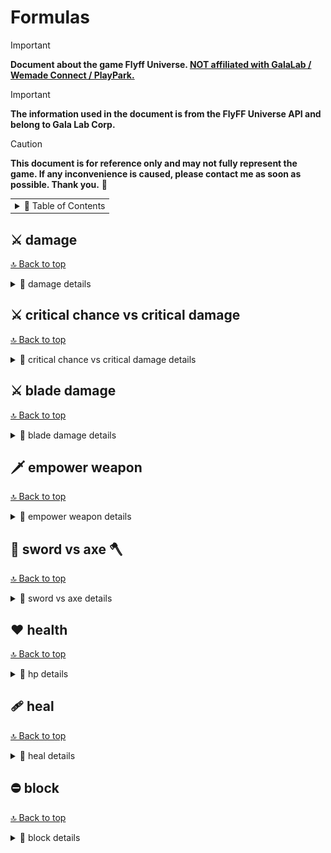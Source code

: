 # Formulas

> [!IMPORTANT]
> **Document about the game Flyff Universe. <ins>NOT affiliated with GalaLab / Wemade Connect / PlayPark.</ins>**

> [!IMPORTANT]
> **The information used in the document is from the FlyFF Universe API and belong to Gala Lab Corp.**

> [!CAUTION]
> **This document is for reference only and may not fully represent the game. If any inconvenience is caused, please contact me as soon as possible. Thank you.** 🙏

<!-- Copyright 2024 © Gala Lab Corp. All Rights Reserved. -->

<table><tr><td><details><summary>📁 Table of Contents</summary>

- [Formulas](#formulas)
  - [⚔️ damage](#️-damage)
    - [dps](#dps)
    - [auto attack](#auto-attack)
    - [melee skill](#melee-skill)
    - [magic skill](#magic-skill)
  - [⚔️ critical chance vs critical damage](#️-critical-chance-vs-critical-damage)
  - [⚔️ blade damage](#️-blade-damage)
  - [🗡️ empower weapon](#️-empower-weapon)
  - [🔪 sword vs axe 🪓](#-sword-vs-axe-)
  - [❤️ health](#️-health)
    - [max hp](#max-hp)
  - [🩹 heal](#-heal)
  - [⛔ block](#-block)
    - [calculate](#calculate)
      - [Monster VS Player , Player VS Player](#monster-vs-player--player-vs-player)
      - [Player VS Monster](#player-vs-monster)
    - [block cap](#block-cap)

</details></td></tr></table>

## ⚔️ damage

[🔝 Back to top](#formulas)

<details>
  <summary>📁 damage details</summary>

### dps

```
DamagePerSecond = computeDamage * hitsPerSecond
```

* hitsPerSecond
   ```js
   hitsPerSecond = classHitsPerSecond * attackSpeed * HitRate
   ```

* HitRate

   <details><summary>details</summary>

   * hit rate in character window : It generally displays the incorrect value, with the value increasing by `1` for every `4` DEX, which isn't how DEX affects `hit rate` in reality. Additionally, it caps at `100`, whereas the actual limit should be `96`.

   ```js
   // MoverAttack.cpp
   // BOOL CMover::GetAttackResult( CMover* pDefender, DWORD dwOption )

   // ------------------------------------------------------------------------------------
   // Attacker is Player, Defender is NPC
   factor = 1.6 * 1.5 * ((AttackerLevel * 1.2) / (AttackerLevel + DefenderLevel))
   // ------------------------------------------------------------------------------------

   // ------------------------------------------------------------------------------------
   // Attacker is NPC, Defender is Player
   factor = 1.5 * 2.0 * ((AttackerLevel * 0.5) / (AttackerLevel + DefenderLevel * 0.3))
   // -----------------------------------------------------------------------------------
   ```
   ```js
   // ------------------------------------------------------------------------------------
   // If not AUTO_ATTACK, this is always 100.
   // ------------------------------------------------------------------------------------
   hitProb = (AttackerDex / (AttackerDex + DefenderParry)) * factor
   HitRate = Math.min(Math.max(hitRate + ExtraHitRate, 0.2), 0.96)
   // Limited to 0.2 ~ 0.96
   // ------------------------------------------------------------------------------------
   ```

   * DefenderParry : From Defender's unscaled `parry` `DST_PARRY`.

      * parry in character window : Displayed as a percentage, but the unit is incorrect (the number is correct).

   * ExtraHitRate : From Attacker's Gear, Buff scales `hitrate` `DST_ADJ_HITRATE`.

   * Player VS Monster
      ```js
      // simplify formula
      // Attacker is Player, Defender is NPC
      nHitRate = (2.88 * AttackerDex * AttackerLevel) / ((AttackerDex + DefenderParry) * (AttackerLevel + DefenderLevel))
      HitRate = Math.min(Math.max(nHitRate + ExtraHitRate, 0.2), 0.96)
      // Limited to 0.2 ~ 0.96

      // ------------------------------------------------------------------------------------
      // example (Lv160 Blade's dex 60 vs Beast King Khan https://api.flyff.com/monster/16244) :
      // nHitRate = (2.88 * 60 * 160) / ((60 + 178) * (160 + 150)) = 0.374
      // Equipment Set +10 Hit Rate +45%, Accuracy +30%
      // HitRate = Math.min(Math.max((0.374 + 0.45 + 0.3), 0.2), 0.96) = 0.96 = 96%
      // ------------------------------------------------------------------------------------
      ```
      ```js
      function getHitRate(
        attackerLevel,
        attackerDex,
        defenderLevel,
        defenderParry,
        extraHitRate = 0
      ) {
        nHitRate =
          (2.88 * attackerDex * attackerLevel) /
          ((attackerDex + defenderParry) * (attackerLevel + defenderLevel))
        return Math.min(Math.max(nHitRate + extraHitRate, 0.2), 0.96)
      }
      ```

   * Monster VS Player
      ```js
      // simplify formula
      // Attacker is NPC, Defender is Player
      nHitRate = (1.5 * AttackerDex * AttackerLevel) / ((AttackerDex + DefenderParry) * (AttackerLevel + DefenderLevel * 0.3))
      HitRate = Math.min(Math.max(nHitRate + ExtraHitRate, 0.2), 0.96)
      // Limited to 0.2 ~ 0.96
      ```

      * Player Parry

         * ExtraParry : From Player's Gear, Buff unscaled `parry` `DST_PARRY`.

         * parry% : From Player's Gear, Buff scaled `parry` `DST_PARRY`.

         ```js
         Parry = (PlayerDex * 0.5) + ExtraParry) * (1 + parry%)
         ```

   </details>

### auto attack

<table><tr><td><details><summary>details</summary>

* ATK_TYPE : `ATK_GENERIC`

* computeAttack
   ```js
   // AttackArbiter.cpp
   // int CAttackArbiter::CalcATK( ATTACK_INFO* pInfo )
   computeAttack = (HitPower * AttackMultiplier) + FlatAttack
                 = (HitMinMax * DamagePropertyFactor * ChargeMultiplier * (1 + attack% + achievementBonus%) * (1 + PvEPvP%) * (1 + Upcut%)) + FlatAttack
   ```

   * Attack in character window

      * WeaponPlusDamage : From Attacker’s Weapon unscaled Additional Attack. (Not sure if it's still in use.)

      ```js
      // WndField.cpp
      // void CWndCharInfo::RenderATK( C2DRender* p2DRender, int x, int y )
      Attack = ((HitMin + HitMax) / 2) * (1 + attack%) * (1 + Upcut%) + FlatAttack + WeaponPlusDamage

      // ------------------------------------------------------------------------------------
      // example :
      // Math.Floor((7898 + 7904) / 2) * 1.73 * 1.2 + 0 + 0 = 16402
      // ------------------------------------------------------------------------------------
      ```

   * HitPower
      ```js
      // MoverAttack.cpp
      // int CMover::GetHitPower( ATTACK_INFO* pInfo  )
      HitPower = Math.floor(HitMinMax * DamagePropertyFactor * ChargeMultiplier)
      // HitPower = xRandom( nMin, nMax ) * DamagePropertyFactor * ChargeMultiplier
      ```
      ```js
      // ------------------------------------------------------------------------------------
      // Average Dps
      HitPower = Math.floor(Math.floor((HitMin + HitMax) / 2) * DamagePropertyFactor)
      // ------------------------------------------------------------------------------------
      ```

   * HitMinMax

      <details><summary>details</summary>

      ```js
      // MoverAttack.cpp
      // void CMover::GetHitMinMax( int* pnMin, int* pnMax, ATTACK_INFO *pInfo )
      HitMinMax = Math.Floor(((WeaponBaseAttackMinMax * 2) + WeaponAttack + AttackerPlusDamage) * WeaponMultiplier) + WeaponUpgradeLevelAdditionalAttack
      // ------------------------------------------------------------------------------------
      // WeaponBaseAttackMinMax = minAttack DST_ABILITY_MIN, maxAttack DST_ABILITY_MAX
      // ------------------------------------------------------------------------------------

      // ------------------------------------------------------------------------------------
      // example (Blade use Lusaka's Crystal Axe U+5, Demol Earring U+5 * 2, Spirit Fortune) :
      // Math.Floor(((544 ~ 546 * 2) + 3123 + (540 * 2) + 350) * 1.39) + 58 = 7898 ~ 7904
      // ------------------------------------------------------------------------------------
      ```

      * WeaponAttack

         * AttackerStats : DEX for bow, INT for Wand, STR for Other Weapon.

         ```js
         // MoverAttack.cpp
         // int CMover::GetWeaponATK( DWORD dwWeaponType )
         WeaponAttack = Math.floor(statAttack + levelAttack + plusWeaponAttack + addValue)
         ```
         ```js
         // ------------------------------------------------------------------------------------
         statAttack = (AttackerStats - WeaponTypeStatModifer) * ClassWeaponTypeAutoAttackFactors
         // ------------------------------------------------------------------------------------
         // ClassWeaponTypeAutoAttackFactors = autoAttackFactors = GetJobPropFactor( JOB_PROP_TYPE )
         // ------------------------------------------------------------------------------------
         // WeaponTypeStatModifer:
         // sword WT_MELEE_SWD 12
         // axe WT_MELEE_AXE 12
         // staff WT_MELEE_STAFF 10
         // stick WT_MELEE_STICK 10
         // knuckle WT_MELEE_KNUCKLE 10
         // wand WT_MAGIC_WAND 10
         // yoyo WT_MELEE_YOYO 12
         // bow WT_RANGE_BOW 14
         // ------------------------------------------------------------------------------------
         // example (Blade's str 500 and use Axe) :
         // (500 - 12) * 5.7 = 2781.6
         // example (Blade's str 500 and use Sword) :
         // (500 - 12) * 4.7 = 2293.6
         // ------------------------------------------------------------------------------------

         // ------------------------------------------------------------------------------------
         levelAttack = AttackerLevel * WeaponTypeLevelFactor
         // ------------------------------------------------------------------------------------
         // WeaponTypeLevelFactor :
         // sword WT_MELEE_SWD 1.1
         // axe WT_MELEE_AXE 1.2
         // staff WT_MELEE_STAFF 1.1
         // stick WT_MELEE_STICK 1.3
         // knuckle WT_MELEE_KNUCKLE 1.2
         // wand WT_MAGIC_WAND 1.2
         // yoyo WT_MELEE_YOYO 1.1
         // bow WT_RANGE_BOW 0.91
         // ------------------------------------------------------------------------------------
         // example (lv160 Blade use Axe) :
         // 160 * 1.2 = 192
         // ------------------------------------------------------------------------------------

         // ------------------------------------------------------------------------------------
         // int CMover::GetPlusWeaponATK( DWORD dwWeaponType )
         // ------------------------------------------------------------------------------------
         plusWeaponAttack : From Attacker’s Gear, Buff Weapon Type unscaled Additional Attack. (Weapon Mastery Buff)
         // ------------------------------------------------------------------------------------
         // swordattack DST_SWD_DMG
         // axeattack DST_AXE_DMG
         // staffattack, stickattck
         // knuckleattack DST_KNUCKLE_DMG
         // wandattack, yoyoattack DST_YOY_DMG
         // bowattack DST_BOW_DMG
         // ------------------------------------------------------------------------------------
         // master skill :
         // DST_KNUCKLEMASTER_DMG
         // DST_YOYOMASTER_DMG
         // DST_BOWMASTER_DMG
         // DST_TWOHANDMASTER_DMG
         // ------------------------------------------------------------------------------------
         // example (Blade's Skill Axe) :
         // Smite Axe MAX axeattack + 50 and Axe Mastery MAX axeattack + 100, total = 150
         // ------------------------------------------------------------------------------------

         // ------------------------------------------------------------------------------------
         // Only for bow
         addValue = AttackerStr  * 0.14
         // ------------------------------------------------------------------------------------
         // example (Ranger's str 68 and use Bow) :
         // 68 * 0.14 = 9.52
         // ------------------------------------------------------------------------------------

         // ------------------------------------------------------------------------------------
         // example total = Math.Floor(2781.6 + 192 + 150) = 3123
         // ------------------------------------------------------------------------------------
         ```

      * AttackerPlusDamage : From Attacker's Gear, Buff unscaled `damage` `DST_CHR_DMG`.

         * Example : *Demol Earring* `damage`, *Spirit Fortune* `damage` etc.

      * WeaponMultiplier : Weapon Attack Upgrade Level Bonus.
         ```js
         // WeaponUpgradeLevel = 1, 2, 3, 4, 5, 6, 7, 8, 9, 10, U1, U2, U3, U4, U5
         WeaponAttackUpgradeLevelBonus% = 2%, 4%, 6%, 8%, 10%, 13%, 16%, 19%, 21%, 24%,27%, 30%, 33%, 36%, 39%
         WeaponMultiplier = (1 + WeaponAttackUpgradeLevelBonus%)
         ```

      * WeaponUpgradeLevelAdditionalAttack : Weapon Attack Upgrade Level Additional Attack.
         ```js
         WeaponUpgradeLevelAdditionalAttack = WeaponUpgradeLevel^1.5
                                            = Math.floor(Math.pow(WeaponUpgradeLevel, 1.5))
         ```

      </details>

   * DamagePropertyFactor : `1.0`(attacker is none or same element), `1.0 ~ 1.0895`(attacker element vs none or others), `1.0 ~ 1.2139`(strong), `0.9554 ~ 1.0895`(weak).

      * Element Type : Includes the weapon's inherent element.

      * Element Level : Sum of unscaled `elementattack` `DST_CHR_WEAEATKCHANGE` from Attacker's Gear, Buff.

      * ElementAttackStone%： Only boost attack when using auto attack against monsters that have a weakness to that element. If the monsters aren't weak to that element, the stones won't increase attack.

      ```js
      // MoverAttack.cpp
      // void CMover::GetDamagePropertyFactor( CMover* pDefender, int* pnATKFactor, int* pnDEFFactor, int nParts )
      // Player VS Monster
      DamagePropertyFactor = ElementAttackFactor + ElementAttackStone%
      ```
      ```js
      // Monster VS Player, Player VS Player
      DamagePropertyFactor = 2% * (DefenderElementLevel - AttackerElementLevel)
      ```

      <details><summary>details</summary>

      | Attack Element Level (Any Element Type vs None) | DamagePropertyFactor |
      |:-----------------------------------------------:|:--------------------:|
      | 0                                               | 1                    |
      | 1                                               | 1.02                 |
      | 2                                               | 1.0221               |
      | 3                                               | 1.0256               |
      | 4                                               | 1.0305               |
      | 5                                               | 1.0368000000000002   |
      | 6                                               | 1.0446               |
      | 7                                               | 1.0537               |
      | 8                                               | 1.0642               |
      | 9                                               | 1.0761               |
      | 10                                              | 1.0895000000000001   |
      | ...                                             | 1.0895000000000001   |

      | Attack Element Level (Same or Others) | DamagePropertyFactor |
      |:---------------------------:|:--------------------:|
      | 0                           | 1                    |
      | 1                           | 1                    |
      | 2                           | 1.02                 |
      | 3                           | 1.0221               |
      | 4                           | 1.0256               |
      | 5                           | 1.0305               |
      | 6                           | 1.0368000000000002   |
      | 7                           | 1.0446               |
      | 8                           | 1.0537               |
      | 9                           | 1.0642               |
      | 10                          | 1.0761               |
      | 11                          | 1.0895000000000001   |
      | ...                         | 1.0895000000000001   |

      | Attack Element Level (Strong) | DamagePropertyFactor |
      |:-----------------------------:|:--------------------:|
      | 0                             | 1                    |
      | 1                             | 1.07                 |
      | 2                             | 1.0743               |
      | 3                             | 1.0816               |
      | 4                             | 1.0917000000000001   |
      | 5                             | 1.1048               |
      | 6                             | 1.1209               |
      | 7                             | 1.13969999999999     |
      | 8                             | 1.1615               |
      | 9                             | 1.1862000000000001   |
      | 10                            | 1.2139               |
      | ...                           | 1.2139               |

      | Attack Element Level (Weak) | DamagePropertyFactor |
      |:---------------------------:|:--------------------:|
      | 0                           | 0.9554               |
      | 1                           | 0.9632               |
      | 2                           | 0.9695               |
      | 3                           | 0.9743999999999999   |
      | 4                           | 0.9779000000000001   |
      | 5                           | 0.98                 |
      | 6                           | 1                    |
      | 7                           | 1.02                 |
      | 8                           | 1.0221               |
      | 9                           | 1.0256               |
      | 10                          | 1.0305               |
      | 11                          | 1.0368000000000002   |
      | 12                          | 1.0446               |
      | 13                          | 1.0537               |
      | 14                          | 1.0642               |
      | 15                          | 1.0761               |
      | 16                          | 1.0895000000000001   |
      | ...                         | 1.0895000000000001   |

      </details>

   * ChargeMultiplier : Ranger Attack boost based on charge level.

   * AttackMultiplier
      ```js
      // MoverAttack.cpp
      // float CMover::GetATKMultiplier( CMover* pDefender, DWORD dwAtkFlags )
      // ------------------------------------------------------------------------------------
      // AttackMultiplier = (1 + DST_ATKPOWER_RATE%) * ( 1 + DST_PVP_DMG%DST_MONSTER_DMG%) * (1 + SM_ATTACK_UP1% || SM_ATTACK_UP%)
      AttackMultiplier = (1 + attack% + achievementBonus%) * (1 + PvEPvP%) * (1 + Upcut%)
      ```

   * FlatAttack : From Attacker's Gear, Buff unscaled `attack` `DST_ATKPOWER`.

      * Example : *Balloons* `attack`, *Power Scroll* `attack` etc.

* computeDamage

   * **The term `critical` here refers to a factor derived from a series of calculations. For detailed calculations, please refer to the section below.**

   ```js
   // AttackArbiter.cpp
   // int CAttackArbiter::CalcDamage( ATTACK_INFO* pInfo )
   computeDamage = applyDefense(computeAttack)
                 = applyGenericDefense(computeAttack) * ElementResistFactor * Link/Global * DamageMultiplier * afterDamageFactor
                 = (damageAfterCritical * blockFactor + WeaponPlusDamage) * ElementResistFactor * Link/Global * DamageMultiplier * afterDamageFactor
                 = (applyAttackDefense(computeAttack, defense) * critical * blockFactor + WeaponPlusDamage) * ElementResistFactor * Link/Global * DamageMultiplier * afterDamageFactor
   ```

   * applyGenericDefense
      ```js
      applyGenericDefense = damageAfterCritical * blockFactor + WeaponPlusDamage
      ```

   *  blockFactor : `0.2` (block PvE), `1.0` (block failure), `0.3`(block PvP)

      > source:[v1.2.0 Reborn is coming on March 13!](https://universe.flyff.com/news/reborn120 "v1.2.0 Reborn is coming on March 13!")

      * Blocked hits no longer deal 1 damage at the minimum, but 20% of the initial damage instead.

   * 💥 damageAfterCritical

      * **The term `critical` here refers to a factor derived from a series of calculations. For detailed calculations, please refer to the section below.**

      ```js
      damageAfterCritical = applyAttackDefense(computeAttack, defense) * critical
                          = damageAfterApplyDefense * critical
      ```

   * WeaponPlusDamage : From Attacker’s Weapon unscaled Additional Attack. (Not sure if it's still in use.)

   * applyAttackDefense

      <details><summary>details</summary>

      <img src="./formulas/effect_of_defense_on_adjusted_attack.png" alt="effect_of_defense_on_adjusted_attack.png" width="600"/>

      ```js
      value = Math.sqrt(defense / (defense + (2.0 * attack)))
      applyAttackDefense = attack - Math.floor(linearInterpolation(defense, attack, value))
                         = attack - Math.floor((1 - value) * defense + value * attack)
      ```
      ```js
      function applyAttackDefense(attack, defense){
        const value = Math.sqrt(defense / (defense + 2.0 * attack))
        const damage = attack - Math.floor((1 - value) * defense + value * attack)
        return damage
      }

      // ------------------------------------------------------------------------------------
      // example (Beast King Khan https://api.flyff.com/monster/16244)
      // applyAttackDefense(15000, 223) = 13508
      // ------------------------------------------------------------------------------------
      ```

      </details>

   * defense

      <details><summary>details</summary>

      * FlatDefense : From Defender's Gear, Buff unscaled `DST_ADJDEF`.

      * ArmorPenetrate% : From Attacker's Gear, Buff scales `armorpenetrate`.

      * Defense% : From Defender's Gear, Buff scales `defense`.

      ```js
      // MoverAttack.cpp
      // int CMover::CalcDefense( ATTACK_INFO* pInfo, BOOL bRandom )
      defense = computeDefense
              = Math.MAX((computeGenericDefense) * (1 - ArmorPenetrate%) * (1 + Defense%), 0)
      ```

      * Player VS Monster

         * jobFactor :  Monsters always `1.0`.

         ```js
         function computeGenericDefense(level, defense, sta, jobFactor = 1.0, flatDefense = 0.0) {
           const staFactor = 0.75
           const levelScale = 2.0 / 2.8 // 0.7142857142857143 ~= 71.43%
           const statScale = 0.5 / 2.8 // 0.1785714285714286 ~= 17.86%

           const baseDefense = Math.floor(
             level * levelScale +
               (sta * statScale + (sta - 14) * jobFactor) * staFactor -
               4
           )
           // Monster's defense means that natural armor represents a monster's "armor set".
           const equipmentDefense = defense / 4

           return baseDefense + equipmentDefense + flatDefense
         }

         // ------------------------------------------------------------------------------------
         // example (Beast King Khan https://api.flyff.com/monster/16244)
         // computeGenericDefense(150, 416, 30) = 223
         // ------------------------------------------------------------------------------------
         ```

      * Monster VS Player (Not sure if it's still in use.)
         ```js
         // AttackArbiter.cpp
         // int CMover::CalcDefensePlayer( CMover* pAttacker, DWORD dwAtkFlags )
         computeGenericDefense =
           Math.Max(
             Math.Floor(
               DefenseFromArmor / 4 +
                 FlatDefense +
                 (DefenderLevel + DefenderSta / 2 + DefenderDex) / 2.8 -
                 4 +
                 DefenderLevel * 2
             ),
             0
           )
         ```

      </details>

   * critical

      <details><summary>details</summary>

      * 💥 criticalChance%

         * ClassCriticalFactor : `critical`, `class.critical`, `job.critical`, `JOB_PROP_CRITICAL`.

         * AttackerCriticalChance : From Attacker's Gear, Buff scales `criticalchance` `DST_CHR_CHANCECRITICAL`.

         * Precision： Increases the Critical Chance on the next attack of all party members around the leader by `0.5%` x Amount of party members.

         * CriticalResist% : From Defender's Gear, Buff scales `criticalresist`.

         ```js
         // MoverAttack.cpp
         // int CMover::GetCriticalProb( void )
         criticalChance% = ((((AttackerDex / 10) * ClassCriticalFactor) + AttackerCriticalChance + Precision) / 100.0) * ( 1 - CriticalResist%)

         // ------------------------------------------------------------------------------------
         // MoverAttack.cpp
         // BOOL CMover::IsCriticalAttack( CMover* pDefender, DWORD dwAtkFlags )
         // ------------------------------------------------------------------------------------
         // example (Blade's str 500, dex 60, cc 45) :
         // criticalChance% = ((((60 / 10) * 1) + 45) / 100.0) * (1 - CriticalResist%) = 51% * (1 - CriticalResist%)
         // ------------------------------------------------------------------------------------
         ```

         * critical chance in character window
            ```js
            // WndField.cpp
            // int CWndCharInfo::GetVirtualCritical()
            criticalChance% = (((AttackerDex / 10) * ClassCriticalFactor) + AttackerCriticalChance + Precision) / 100.0
            ```

      * 💥 criticalFactor
         ```js
         // ------------------------------------------------------------------------------------
         // Player's level <= Monster's level
         criticalFactorMin = 1.1
         criticalFactorMax = 1.4
         // ------------------------------------------------------------------------------------
         // Average Dps
         criticalFactor = (criticalFactorMin + criticalFactorMax) / 2.0 = 1.25
         // ------------------------------------------------------------------------------------

         // ------------------------------------------------------------------------------------
         // Monster's level < Player's level
         criticalFactorMin = 1.2
         criticalFactorMax = 2.0
         // ------------------------------------------------------------------------------------
         // Average Dps
         criticalFactor = (criticalFactorMin + criticalFactorMax) / 2.0 = 1.6
         // ------------------------------------------------------------------------------------


         // ------------------------------------------------------------------------------------
         // Attacker is NPC Mob and Player's level < NPC's level
         criticalFactorMin = 1.4
         criticalFactorMax = 1.8
         // ------------------------------------------------------------------------------------
         // Average Dps
         criticalFactor = (criticalFactorMin + criticalFactorMax) / 2.0 = 1.6
         // ------------------------------------------------------------------------------------
         ```

      * 💥 criticalDamage, criticalBonus

         <img src="./formulas/devblog-2021_critical_damage_formula.png" alt="devblog-2021_critical_damage_formula.png"/>

         * CriticalDamage% : From Attacker's Gear, Buff scales `criticaldamage` `DST_CRITICAL_BONUS`.

         ```js
         // if xRandom(100) < criticalChance%, then calculate criticalDamage
         criticalDamageMinMax = applyAttackDefense(computeAttack, defense) * criticalFactorMinMax * (1 + CriticalDamage%)
                              = damageAfterApplyDefense * criticalFactorMinMax * (1 + CriticalDamage%)
         // fCriticalBonus = 1 + CriticalDamage%
         // if fCriticalBonus < 0.1, then 0.1
         ```
         ```js
         actualDamageAfterCritical = xRandom(criticalDamageMin, criticalDamageMax)
         ```

      * 💥 **damageAfterCritical**
         ```js
         // linearInterpolation
         damageAfterCritical = Math.floor(linearInterpolation(damageAfterApplyDefense, criticalDamage, criticalChance%))
                             = Math.floor(damageAfterApplyDefense * ((1 - criticalChance%) + criticalChance% * criticalFactor * (1 + criticalDamage%)))
         ```
         ```js
         // Player level <= Monster's level, average dps
         damageAfterCritical = Math.floor(damageAfterApplyDefense * ((1 - criticalChance%) + criticalChance% * 1.25 * (1 + criticalDamage%)))
         ```
         ```js
         // Monster's level < Player's level, average dps
         damageAfterCritical = Math.floor(damageAfterApplyDefense * ((1 - criticalChance%) + criticalChance% * 1.6 * (1 + criticalDamage%)))
         ```

      </details>

   * ElementResistFactor : `0.7`(weak against), `1.0`(none), `1.3`(strong against)

   * DamageMultiplier
      ```js
      DamageMultiplier = berserkAttackPowerMultiplier * OffhandWeaponAttackFactor * HolycrossSwordcross2x * LevelDifferenceReductionFactor

      // ------------------------------------------------------------------------------------
      // berserkAttackPower = m_fBerserkDmgMul%
      // If the monster's HP is lower than berserkThresholdHP%, this will apply, and it is only applicable to monster attacks.
      // ------------------------------------------------------------------------------------
      // OffhandWeaponAttackFactor : PARTS_LWEAPON 0.75
      // ------------------------------------------------------------------------------------
      // HolycrossSwordcross2x : CHS_DOUBLE
      // ------------------------------------------------------------------------------------
      ```

   * LevelDifferenceReductionFactor
      ```js
      LevelDifferenceReductionFactor = Math.cos((Math.PI * Math.min(nDelta, MAX_OVER_ATK - 1)) / MAX_OVER_ATK * 2)
                                     = Math.cos(Math.PI * Math.min(nDelta, 15) / 32)
      ```
      ```js
      for ( i = 0; i < 16; i++ ) {
        console.log(Math.cos(Math.PI * Math.min(i, 15) / 32))
      }
      ```

</details></td></tr></table>

### melee skill

<table><tr><td><details><summary>details</summary>

* ATK_TYPE : `AF_MELEESKILL`, `ATK_MELEESKILL`, `skill.magic == false`

* computeAttack
   ```js
   computeAttack = (MeleeSkillPower * AttackMultiplier) + FlatAttack
                 = (MeleeSkillPower * (1 + attack% + achievementBonus% + skillDamage%) * (1 + PvEPvP%) * (1 + Upcut%)) + FlatAttack
   ```

   * MeleeSkillPower
      ```js
      // MoverAttack.cpp
      // int	CMover::GetMeleeSkillPower( ATTACK_INFO* pInfo )
      MeleeSkillPower = Math.max(Math.floor(((WeaponAttackPowerMinMax + (SkillMinMaxAttack + WeaponAdditionalSkillDamage) * 5 + ReferStat - 20) * (16 + SkillLevel)) / 13 + PlusWeaponAttack + AttackerPlusDamage), 1)
      /*
      float fMinMax = (fPowerMax - fPowerMin) + 1;
      if( fMinMax <= 0 )
        fMinMax = 1;
      MeleeSkillPower = (float)( fPowerMin + xRandom( (DWORD)( fMinMax ) ) );
      */
      ```
      ```js
      // ------------------------------------------------------------------------------------
      // Average Dps
      MeleeSkillPower = Math.max(Math.floor((MeleeSkillPowerMin + MeleeSkillPowerMax) / 2), 1)
      // ------------------------------------------------------------------------------------
      // example (Bldae use Lusaka's Crystal Axe U+5, Demol Earring U+5, Armor Penetrate Lv10 PvE, Smite Axe MAX , Axe Mastery MAX) :
      // Math.floor(((814.16 ~ 816.94 + (79 ~ 80 + 0) * 5 + 1590 - 20) * (16 + 10)) / 13) = 5558 ~ 5573
      // 5558 ~ 5573 + 150 + (540 * 2) = 6788 ~ 6803
      // ------------------------------------------------------------------------------------
      // Average Dps
      // Math.max(Math.floor((6788 + 6803) / 2), 1) = 6795
      // ------------------------------------------------------------------------------------
      ```

   * WeaponAttackPowerMinMax
      ```js
      // MoverAttack.cpp
      // void CMover::GetItemATKPower( int *pnMin, int *pnMax, ItemProp* pItemProp, CItemElem *pWeapon )
      WeaponAttackPowerMinMax = (WeaponBaseAttackMinMax * WeaponMultiplier) + WeaponUpgradeLevelAdditionalAttack

      // ------------------------------------------------------------------------------------
      // example (Lusaka's Crystal Axe U+5) :
      // (544 ~ 546 * 1.39) + 58 = 814.16 ~ 816.94
      // ------------------------------------------------------------------------------------
      ```

      * WeaponMultiplier : Weapon Attack Upgrade Level Bonus.
         ```js
         // WeaponUpgradeLevel = 1, 2, 3, 4, 5, 6, 7, 8, 9, 10, U1, U2, U3, U4, U5
         WeaponAttackUpgradeLevelBonus% = 2%, 4%, 6%, 8%, 10%, 13%, 16%, 19%, 21%, 24%,27%, 30%, 33%, 36%, 39%
         WeaponMultiplier = (1 + WeaponAttackUpgradeLevelBonus%)
         ```

      * WeaponUpgradeLevelAdditionalAttack : Weapon Attack Upgrade Level Additional Attack.
         ```js
         WeaponUpgradeLevelAdditionalAttack = WeaponUpgradeLevel^1.5
                                            = Math.floor(Math.pow(WeaponUpgradeLevel, 1.5))
         ```

   * ReferStat
      ```js
      // If there are two Stats, add them after calculation.
      ReferStat = Math.floor(AttackerStat * ((((PvEPvPSkillStatScale * 50.0) - (SkillLevel + 1)) / 5.0) / 10.0) + ((AttackerStat * SkillLevel) / 50.0))
                = Math.floor(AttackerStat * (((PvEPvPSkillStatScale × 50.0) - 1) / 50.0))
      ```
      <details><summary>details</summary>

      ```js
      // Armor Penetrate https://api.flyff.com/skill/9740
      {
         "id": 9740,
         "name": {
            "en": "Armor Penetrate",
            //
            /* For brevity, not all details are shown */
            //
         }
         //
         /* For brevity, not all details are shown */
         //
         "magic": false,
         //
         /* For brevity, not all details are shown */
         //
         "levels": [
            //
            /* For brevity, not all details are shown */
            //
            {
               "damageMultiplier": 0.6,
               "minAttack": 79,
               "maxAttack": 80,
               "probabilityPVP": 90,
               "consumedFP": 58,
               "cooldown": 0.2,
               "casting": 1.25,
               "duration": 20,
               "durationPVP": 20,
               "abilities": [
                  {
                     "parameter": "block",
                     "add": -40,
                     "rate": true
                  }
               ],
               "scalingParameters": [
                  {
                     "parameter": "attack",
                     "stat": "str",
                     "scale": 3,
                     "pvp": true,
                     "pve": true
                  },
                  {
                     "parameter": "attack",
                     "stat": "dex",
                     "scale": 1.7,
                     "pvp": true,
                     "pve": true
                  }
               ]
            }
         ]
      }
      // ------------------------------------------------------------------------------------
      // example (Bldae use Armor Penetrate Lv10 PvE str scale 3, dex scale 1.7) :
      // character's str 500, dex 60 :
      // Math.floor((500 * (((3 * 50.0) - 1) / 50.0)) + (60 * (((1.7 * 50.0) - 1) /50.0))) = 1590
      // ------------------------------------------------------------------------------------
      ```

      </details>

   * SkillMinMaxAttack : `skill.levels[skillLevel].minAttack` and `skill.levels[skillLevel].maxAttack`.

   * WeaponAdditionalSkillDamage : `weapon.additionalSkillDamage`.

   * PlusWeaponAttack : From Attacker’s Gear, Buff Weapon Type unscaled Additional Attack.
      ```js
      // ------------------------------------------------------------------------------------
      // example (Blade's Skill Axe) :
      // Smite Axe MAX axeattack + 50 and Axe Mastery MAX axeattack + 100, total = 150
      // ------------------------------------------------------------------------------------
      ```

   * AttackerPlusDamage : From Attacker's Gear, Buff unscaled `damage` `DST_CHR_DMG`.

      * Example : *Demol Earring* `damage`, *Spirit Fortune* `damage` etc.

   * AttackMultiplier
      ```js
      // MoverAttack.cpp
      // float CMover::GetATKMultiplier( CMover* pDefender, DWORD dwAtkFlags )
      // ------------------------------------------------------------------------------------
      // AttackMultiplier = (1 + DST_ATKPOWER_RATE%) * ( 1 + DST_PVP_DMG%DST_MONSTER_DMG%) * (1 + SM_ATTACK_UP1% || SM_ATTACK_UP%)
      AttackMultiplier = (1 + attack% + achievementBonus% + skillDamage%) * (1 + PvEPvP%) * (1 + Upcut%)
      ```

   * FlatAttack : From Attacker's Gear, Buff unscaled `attack` `DST_ATKPOWER`.

      * Example : *Balloons* `attack`, *Power Scroll* `attack` etc.

* computeDamage
   ```js
   // AttackArbiter.cpp
   // int CAttackArbiter::CalcDamage( ATTACK_INFO* pInfo )
   computeDamage = applyDefense(computeAttack)
                 = applyDefenseParryCritical(computeAttack) * ElementResistFactor * Link/Global * DamageMultiplier * afterDamageFactor
                 = applyDefenseParryCritical * ElementResistFactor * Link/Global * DamageMultiplier * afterDamageFactor
   ```

   * applyDefenseParryCritical
      ```js
      applyDefenseParryCritical = applyAttackDefense(computeAttack, defense)
      ```

   * defense

      * ArmorPenetrate% : From Attacker's Gear, Buff scales `armorpenetrate`.

      * Defense% : From Defender's Gear, Buff scales `defense`.

      ```js
      defense = computeDefense
              = Max(Math.floor(Defense / 7.0 + 1) * (1 - ArmorPenetrate%) * (1 + Defense%), 0)
      ```

   * ElementResistFactor : If the skill and weapon match the element, apply `10%` more damage; If the weapon is weak compared to the skill element, apply `-10%` less damage.
      ```js
      // applyElementDefense(damage)
      ElementResistFactor = SkillElementVSDefenderElementFactor * SkillElementVSWeaponElementFactor
                          = (0.7 or 1.0 or 1.3) * (0.9 or 1.0 or 1.1)

      // ------------------------------------------------------------------------------------
      // Skill Element VS Defender Element Factor
      // weak against = 0.7
      // none against = 1.0
      // strong against = 1.3
      // ------------------------------------------------------------------------------------
      // Skill Element VS Weapon Element Factor
      // If the weapon is weak compared to the skill element = 0.9
      // If the skill and weapon match the element = 1.1
      // Others = 1.0
      // ------------------------------------------------------------------------------------
      ```

   * DamageMultiplier
      ```js
      DamageMultiplier = SkillDamageMultiplier * SkillAwakeBonus * berserkAttackPowerMultiplier * OffhandWeaponAttackFactor * HolycrossSwordcross2x * LevelDifferenceReductionFactor

      // ------------------------------------------------------------------------------------
      // berserkAttackPower = m_fBerserkDmgMul%
      // If the monster's HP is lower than berserkThresholdHP%, this will apply, and it is only applicable to monster attacks.
      // ------------------------------------------------------------------------------------
      // OffhandWeaponAttackFactor : PARTS_LWEAPON 0.75
      // ------------------------------------------------------------------------------------
      // HolycrossSwordcross2x : CHS_DOUBLE
      // ------------------------------------------------------------------------------------
      ```

   * LevelDifferenceReductionFactor
      ```js
      LevelDifferenceReductionFactor = Math.cos((Math.PI * Math.min(nDelta, MAX_OVER_ATK - 1)) / MAX_OVER_ATK * 2)
                                     = Math.cos(Math.PI * Math.min(nDelta, 15) / 32)
      ```
      ```js
      for ( i = 0; i < 16; i++ ) {
        console.log(Math.cos(Math.PI * Math.min(i, 15) / 32))
      }
      ```

   * SkillDamageMultiplier : `skill.levels.damageMultiplier * skill.levels.probability(probabilityPVP) * BuffSkillDamageMultiplier`

   * BuffSkillDamageMultiplier : Damage caused by specific skills in different states.

      * Example : *If it's a Silent Shot, the damage is doubled, and if it's Dark Illusion, it's removed.*

</details></td></tr></table>

### magic skill

<table><tr><td><details><summary>details</summary>

* ATK_TYPE : `AF_MAGIC`, `ATK_MAGICSKILL`, `skill.magic == true`

* computeAttack
   ```js
   computeAttack = (MagicSkillPower * AttackMultiplier) + FlatAttack
                 = (MeleeSkillPower * (1 + magicattack%) * (1 + ElementMastery%) * AttackMultiplier) + FlatAttack
                 = (MeleeSkillPower * (1 + magicattack%) * (1 + ElementMastery%) * (1 + attack% + achievementBonus% + skillDamage%) * (1 + PvEPvP%) * (1 + Upcut%)) + FlatAttack
   ```

   * MagicSkillPower

      * magicattack% : From Attacker's Gear, Buff scales `magicattack`.

      ```js
      // MagicSkillPower = MeleeSkillPower * (1 + DST_ADDMAGIC%) * ( 1 + DST_MASTRY_ELEMENT%)
      MagicSkillPower = MeleeSkillPower * (1 + magicattack%) * (1 + ElementMastery%)
      ```

   * ElementMastery% : From Attacker's Gear, Buff scales `firemastery` `DST_MASTRY_FIRE`, `watermastery` `DST_MASTRY_WATER`, `electricitymastery` `DST_MASTRY_ELECTRICITY`, `windmastery` `DST_MASTRY_WIND`, `earthmastery` `DST_MASTRY_EARTH`.

   * AttackMultiplier
      ```js
      // MoverAttack.cpp
      // float CMover::GetATKMultiplier( CMover* pDefender, DWORD dwAtkFlags )
      // ------------------------------------------------------------------------------------
      // AttackMultiplier = (1 + DST_ATKPOWER_RATE%) * ( 1 + DST_PVP_DMG%DST_MONSTER_DMG%) * (1 + SM_ATTACK_UP1% || SM_ATTACK_UP%)
      AttackMultiplier = (1 + attack% + achievementBonus% + skillDamage%) * (1 + PvEPvP%) * (1 + Upcut%)
      ```

   * FlatAttack : From Attacker's Gear, Buff unscaled `attack` `DST_ATKPOWER`.

      * Example : *Balloons* `attack`, *Power Scroll* `attack` etc.

* computeDamage
   ```js
   // AttackArbiter.cpp
   // int CAttackArbiter::CalcDamage( ATTACK_INFO* pInfo )
   computeDamage = applyDefense(computeAttack)
                 = applyMagicSkillDefense(computeAttack) * ElementResistFactor * Link/Global * DamageMultiplier * afterDamageFactor
                 = applyMagicSkillDefense * ElementResistFactor * Link/Global * DamageMultiplier * afterDamageFactor
   ```

   * applyMagicSkillDefense

      * Magic skills have no any defense in PvE.

      * magicDefensePvP% : From Defender's Gear, Buff scales `magicDefense` `DST_RESIST_MAGIC_RATE`.

      ```js
      // nATK = nATK - nATK * pDefender->GetParam( DST_RESIST_MAGIC_RATE, 0 ) / 100
      applyMagicSkillDefense = applyAttackDefense((computeAttack * (1 − magicDefensePvP%)), defense)
      ```

   * defense

      * Magic skills have no any defense in PvE.

      * magicDefensePvP : From Defender's Gear, Buff unscaled `magicDefense` `DST_RESIST_MAGIC_RATE`.

      * ArmorPenetrate% : From Attacker's Gear, Buff scales `armorpenetrate`.

      * Defense% : From Defender's Gear, Buff scales `defense`.

      ```js
      defense = computeDefense
              = Max(magicDefensePvP * (1 - ArmorPenetrate%) * (1 + Defense%), 0)
      ```

   * ElementResistFactor : If the skill and weapon match the element, apply `10%` more damage; If the weapon is weak compared to the skill element, apply `-10%` less damage.
      ```js
      // applyElementDefense(damage)
      ElementResistFactor = SkillElementVSDefenderElementFactor * SkillElementVSWeaponElementFactor
                          = (0.7 or 1.0 or 1.3) * (0.9 or 1.0 or 1.1)

      // ------------------------------------------------------------------------------------
      // Skill Element VS Defender Element Factor
      // weak against = 0.7
      // none against = 1.0
      // strong against = 1.3
      // ------------------------------------------------------------------------------------
      // Skill Element VS Weapon Element Factor
      // If the weapon is weak compared to the skill element = 0.9
      // If the skill and weapon match the element = 1.1
      // Others = 1.0
      // ------------------------------------------------------------------------------------
      ```

   * DamageMultiplier
      ```js
      DamageMultiplier = SkillDamageMultiplier * SkillAwakeBonus * berserkAttackPowerMultiplier * OffhandWeaponAttackFactor * HolycrossSwordcross2x * LevelDifferenceReductionFactor

      // ------------------------------------------------------------------------------------
      // berserkAttackPower = m_fBerserkDmgMul%
      // If the monster's HP is lower than berserkThresholdHP%, this will apply, and it is only applicable to monster attacks.
      // ------------------------------------------------------------------------------------
      // OffhandWeaponAttackFactor : PARTS_LWEAPON 0.75
      // ------------------------------------------------------------------------------------
      // HolycrossSwordcross2x : CHS_DOUBLE
      // ------------------------------------------------------------------------------------
      ```

   * LevelDifferenceReductionFactor
      ```js
      LevelDifferenceReductionFactor = Math.cos((Math.PI * Math.min(nDelta, MAX_OVER_ATK - 1)) / MAX_OVER_ATK * 2)
                                     = Math.cos(Math.PI * Math.min(nDelta, 15) / 32)
      ```
      ```js
      for ( i = 0; i < 16; i++ ) {
        console.log(Math.cos(Math.PI * Math.min(i, 15) / 32))
      }
      ```

   * SkillDamageMultiplier : `skill.levels.damageMultiplier` * `skill.levels.probability(probabilityPVP)` * `BuffSkillDamageMultiplier`

      * `skill.levels.probability(probabilityPVP)` `dwProbability` : The skill's probability. Will calculate damage factor upon success.

      * BuffSkillDamageMultiplier : Damage factor caused by specific skills in different buffs.

         * Example : *If it's a Silent Shot, the damage is doubled, and if it's Dark Illusion, it's removed.*

</details></td></tr></table>

</details>

## ⚔️ critical chance vs critical damage

[🔝 Back to top](#formulas)

<details>
  <summary>📁 critical chance vs critical damage details</summary>

<div align="center"><img src="./formulas/crit_chance&crit_damage1.png" alt="crit_chance&crit_damage1.png"/></div>

<div align="center"><img src="./formulas/crit_chance&crit_damage2.png" alt="crit_chance&crit_damage2.png"/></div>

> source:[@shayminhunter @TeachMeHisty (discord flyff universe)](https://discord.com/channels/778915844070834186/1099736335469781063/1126098066823467030 "@shayminhunter @TeachMeHisty (discord flyff universe)")

* example 1:

   * At `32%` critical chance and `50%` critical damage increase, you get the value `2.73`.

   * If you gain `x%` critical chance from one source, then `2.73` times those `x%` in critical damage increase will do the same for you.

      `10% critical chance == 27.3% critical damage increase(rounded up to 28%).`

   * This multiplier stays constant, no matter the heights of the bonuses with one exception.

      * If current critical chance bonus exceed `100%`, then only the part that's missing to `100%` must be multiplied and compare.

* example 2:

   * At `96%` critical chance and `120%` critical damage increase, you get the value `1.64`.

      * `10% critical chance == 16.4% critical damage increase(rounded up to 16%).`

      * then normally you'd opt for critical chance.

</details>

## ⚔️ blade damage

[🔝 Back to top](#formulas)

<details>
  <summary>📁 blade damage details</summary>

* Attack calculation:
   1. main hand
   2. main + offhand (dual)
   3. main hand
   4. main + offhand (dual)
   * repeat

* dual and main distribution is split 50/50, offhand never attacks alone.
   > 主手攻擊和雙手攻擊是各為一半，副手從不單獨攻擊。

* dual hit is 100% main hand + 75% off hand damage.
   > 雙手攻擊是 `100%` 主手傷害 + `75%` 副手傷害。

* upgrading offhand does affect actual damage when hitting with that weapon.
   > 副手基礎傷害和屬性等級加成會影響使用該武器擊中(雙手攻擊)時的實際傷害。

* Each hit's damage is calculated independently based on which weapon is being used for that hit.
   > 每次攻擊的傷害都是根據該攻擊所使用的武器獨立計算的。

> source:[@shayminhunter @TeachMeHisty (discord flyff universe)](https://discord.com/channels/778915844070834186/999269862260084736/1032237394856001556 "@shayminhunter @TeachMeHisty (discord flyff universe)")

<div align="center"><img src="./formulas/blade_damage.png" alt="blade_damage.png"/></div>

> source:[@frostiae @[Dev] Frostiae (discord flyff universe)](https://discord.com/channels/778915844070834186/999269862260084736/1000695721990815744 "@frostiae @[Dev] Frostiae (discord flyff universe)")

</details>

## 🗡️ empower weapon

[🔝 Back to top](#formulas)

<details>
  <summary>📁 empower weapon details</summary>

* `Empower Weapon` adds to weapons element upgrade level (literally), it is not a direct damage boost.

* The current max element is `+10`, and since you are forced to have at least `+1` on weapon to activate the skill, `Empower Weapon` can only contribute `+9` max.

* The stat window only shows empower weapon and weapon element + bonus separately.

* Only on actual damage (auto attack) calculation are both merged into one and result in a `+10` element.

> source:[@shayminhunter @TeachMeHisty (discord flyff universe)](https://discord.com/channels/778915844070834186/999269862260084736/1034085511754678303 "@shayminhunter @TeachMeHisty (discord flyff universe)")

</details>

## 🔪 sword vs axe 🪓

[🔝 Back to top](#formulas)

<details>
  <summary>📁 sword vs axe details</summary>

* The crit chance from the axe is stronger than the increase critical damage by default and going from `5.7` to `4.7` is a `17.54%` damage loss from `STR` portion of the damage alone, which makes up around halve of total attack.

* `8.78%` loss from the lower scaling + less damage from `10 crit chance` to `10 critical damage` and you're at around `10%` total dps loss.

> source:[@shayminhunter @TeachMeHisty (discord flyff universe)](https://discord.com/channels/778915844070834186/999269862260084736/1102990787186262136 "@shayminhunter @TeachMeHisty (discord flyff universe)")

</details>

## ❤️ health

[🔝 Back to top](#formulas)

<details>
  <summary>📁 hp details</summary>

* `m_nHitPoint`, `DST_HP`

* baseHp

   * Vagrant : `classHpModifier = 18`

   * Assist, Acrobat, Magician : `classHpModifier = 28`

   * Mercenary, Blade, Jester, Psykeeper, Elementor : `classHpModifier = 30`

   * Ranger : `classHpModifier = 32`

   * Ringmaster : `classHpModifier = 34`

   * Billposter : `classHpModifier = 36`

   * Knight : `classHpModifier = 40`

   ```js
   // MoverParam.cpp
   // int CMover::GetMaxOriginHitPoint( BOOL bOriginal )
   baseHp = 150 + (level * classHpModifier) + (sta * level * classHpModifier / 100)
          = 150 + level * (classHpModifier + (classHpModifier / 100 * sta))
          = 150 + classHpModifier * level * (1 + (sta / 100))
   ```

### max hp

* hp

   * flatMaxHp : From Character's Gear, Buff unscaled `maxhp` `DST_HP_MAX`.

   * maxHp% : From Character's Gear, Buff scales `maxhp` `DST_HP_MAX_RATE`.

   ```js
   // MoverParam.cpp
   // int CMover::GetMaxHitPoint()
   hp = (baseHp + flatMaxHp) * (1 + maxHp%)
   ```

</details>

## 🩹 heal

[🔝 Back to top](#formulas)

<details>
  <summary>📁 heal details</summary>

* healing

   * skillHealingBase :

      * Heal,  Heal Rain : `650`

      * Circle Healing : `450`

   * skillScale :

      * Heal, Circle Healing : `5.88`

      * Heal Rain : `8.18`

   * healing% : From Character's Gear, Buff scales `healing` `DST_HP_MAX_RATE`.

   ```js
   healing = (skillHealingBase + PlayerInt * skillScale) * (1 + healing%)
   ```

</details>

## ⛔ block

[🔝 Back to top](#formulas)

<details>
  <summary>📁 block details</summary>

>

* You will still get hit, but you'll take significantly less damage. Secondary effects such as crowd control, debuffs, or Sword Cross can still be triggered even if the hit is blocked.

> source:[@shayminhunter @TeachMeHisty (discord flyff universe)](https://discord.com/channels/778915844070834186/1000058902576119878/1266532805651726346 "@shayminhunter @TeachMeHisty (discord flyff universe)")

* Blocked hits no longer deal 1 damage at the minimum, but 20% of the initial damage instead.

> source:[v1.2.0 Reborn is coming on March 13!](https://universe.flyff.com/news/reborn120 "v1.2.0 Reborn is coming on March 13!")

* Block Factor return `0.3` for PvP.

> source:[@frostiae @[Dev] Frostiae (discord flyff universe)](https://discord.com/channels/778915844070834186/1000058902576119878/1285045859750383676 "@frostiae @[Dev] Frostiae (discord flyff universe)")

### calculate

#### Monster VS Player , Player VS Player

<table><tr><td><details><summary>details</summary>

* Defender is Player.

* block chance : Generate random numbers from `0 ~ 79` to determine which of the following ranges applies.

   * block failure : `6 / 80 = 7.5%`. The range of random numbers is `0 ~ 5`, with a total of `6` possible values.

   * block success : `5 / 80 = 6.25%`. The range of random numbers is `75 ~ 79`, with a total of `5` possible values.

   * Further calculate the block rate : `69 / 80 = 86.25%`. The range of random numbers is `6 ~ 74`, with a total of `69` possible values.

   * If reaching the maximum block rate, the block chance is **`6.25% + 86.25% = 92.5%`.**

* blockFactor :

   * block failure : return `1.0`.

   * block success : return `0.2` (PvE), `0.3` (PvP).

   * Further calculate the block rate : If the random number is lower than the player's block rate, then return `0.2` (PvE), `0.3` (PvP); otherwise, return `1.0`.

* BlockRate

   <details><summary>details</summary>

   * BlockPenetration% : From Attacker's Gear, Buff scales `blockpenetration` `Block_Penetration`.

   > source:[@frostiae @[Dev] Frostiae (discord flyff universe)](https://discord.com/channels/778915844070834186/867043266162458654/1272345376720158841 "@frostiae @[Dev] Frostiae (discord flyff universe)")

   ```js
   // MoverAttack.cpp
   // float CMover::GetBlockFactor( CMover* pAttacker, ATTACK_INFO* pInfo )
   BlockRate = Math.max(Math.floor(((PlayerDex / 8.0) * classBlockModifier) + fAdd + ExtraBlock), 0) * (1 - BlockPenetration%)
   // if BlockRate < 0.0 , then 0.0

   // ------------------------------------------------------------------------------------
   // classBlockModifier = GetJobPropFactor( JOB_PROP_BLOCKING )
   // ------------------------------------------------------------------------------------
   ```

   * fAdd
      ```js
      fblockA = PlayerLevel / ((PlayerLevel + AttackerLevel) * 15.0)
      fblockB = Math.min(Math.max(Math.floor((PlayerDex + AttackerDex + 2) * ((PlayerDex - AttackerDex) / 800.0)), 0), 10)
      // fblockB Limited to 0.0 ~ 10.0

      fAdd = fblockA + fblockB
      // if fAdd < 0.0 , then 0.0
      ```

   * ExtraBlock
      ```js
      ExtraBlock = block% + DST_BLOCK_RANGE%DST_BLOCK_MELEE%
      // ------------------------------------------------------------------------------------
      // block% : From Defender's Gear, Buff scales block
      // if IsRangeAttack = rangedblock%, DST_BLOCK_RANGE%
      // if not IsRangeAttack = meleeblock%, DST_BLOCK_MELEE%
      // ------------------------------------------------------------------------------------
      ```

   </details>

* calculate

   <details><summary>details</summary>

   ```js
   function calculateBlock(
     playerLevel,
     attackerLevel,
     playerDex,
     attackerDex,
     extraRangedBlock = 0,
     extraMeleeBlock = 0,
     classBlockModifier = 1,
     isRangeAttack = false,
   ) {
     let blockA = playerLevel / ((playerLevel + attackerLevel) * 15.0)
     let blockB = Math.min(
       Math.max(
          Math.floor(
          (playerDex + attackerDex + 2) * ((playerDex - attackerDex) / 800.0)
          ),
          0
       ),
       10
     )
     // rangedblock & meleeblock
     let extraBlock = isRangeAttack ? extraRangedBlock : extraMeleeBlock
     let blockRate = Math.max(
       Math.floor(
         (playerDex / 8.0) * classBlockModifier + blockA + blockB + extraBlock
       ),
       0
     )
     return blockRate
   }

   // ------------------------------------------------------------------------------------
   // example (Beast King Khan https://api.flyff.com/monster/16244 vs Lv160 Knight's dex 240, extra Block +45%)
   // calculateBlock(160, 150, 240, 251, 45, 45) = 75
   // ------------------------------------------------------------------------------------
   ```

   </details>

* block in character window

   <details><summary>details</summary>

   ```js
   CharacterWindowBlock = ((PlayerDex / 8.0) * classBlockModifier) + fblockB + ExtraBlock
   ```

   * The block rate displayed in the character window assumes that your enemies's level is the same as yours and that they have 15 dex, which can make your block rate seem higher than it really is.
      ```js
      // simple formula in Excel
      // A1 : Player's Dex
      // A2 : classBlockModifier
      // A3 : Attacker's Dex (same level enemies Dex, in character window is always 15)
      //CharacterWindowBlock =MIN(MAX(MIN(MAX(ROUNDDOWN((A1+A3+2)*((A1-A3)/800), 0), 0), 10)+ROUNDDOWN(((A1/8)*A2), 0), 0), 100)
      ```
      ```js
      // simple formula
      function getBlock(
        playerDex,
        classBlockModifier = 1,
        extraRangedBlock = 0,
        extraMeleeBlock = 0,
        isRangeAttack = false,
        attackerDex = 15,
      ) {
        const blockB = Math.min(
          Math.max(
            Math.floor(
              (playerDex + attackerDex + 2) * ((playerDex - attackerDex) / 800.0)
            ),
            0
          ),
          10
        )
         // rangedblock & meleeblock
        let extraBlock = isRangeAttack ? extraRangedBlock : extraMeleeBlock
        return Math.min(
          Math.max(
            blockB +
              Math.floor((playerDex / 8.0) * classBlockModifier) +
              extraBlock,
            0
          ),
          100
        )
      }

      // ------------------------------------------------------------------------------------
      // example (Lv160 Knight's dex 240, extra Block +45%)
      // getBlock(240, 1 ,45, 45) = 85
      // ------------------------------------------------------------------------------------
      ```

   > source:[Flyffulator/src/calc/mover.js/getBlock](https://github.com/Frostiae/Flyffulator/blob/7e6b38dc458bffd9edb5e5e6e96237bfe6ae3b51/src/calc/mover.js#L103 "Flyffulator/src/calc/mover.js/getBlock")

   </details>

</details></td></tr></table>

#### Player VS Monster

<table><tr><td><details><summary>details</summary>

* Defender is Monster.

* block chance : Generate random numbers from `0 ~ 99` to determine which of the following ranges applies.

   * block failure : `6 / 100 = 6%`. The range of random numbers is `0 ~ 5`, with a total of `6` possible values.

   * block success : `5 / 100 = 5%`. The range of random numbers is `95 ~ 99`, with a total of `5` possible values.

   * Further calculate the block rate : `89 / 100 = 89%`. The range of random numbers is `6 ~ 94`, with a total of `89` possible values.

> `xRandom(100)` should only return numbers between `0` and `99`, the comment in the code is likely incorrect.

* blockFactor :

   * block failure : return `1.0`.

   * block success : return `0.1`.

   * Further calculate the block rate : If the random number is lower than the monster's block rate, then return `0.2`; otherwise, return `1.0`.

* BlockRate

   <details><summary>details</summary>

   ```js
   BlockRate = Math.max(Math.floor((DefenderParry - DefenderLevel) * 0.5)), 0)
   // if BlockRate < 0.0 , then 0.0
   ```

   </details>

* Average Multiplier

   <details><summary>details</summary>

   ```js
   // Average Multiplier
   function calculateAverageBlockFactor(
     defenderParry,
     defenderLevel,
     numSamples = 1_000_000_000
   ) {
     const nBR = Math.max(Math.floor((defenderParry - defenderLevel) * 0.5), 0);

     let sum = 0
     for (let i = 0; i < numSamples; i++) {
       let r = Math.floor(Math.random() * 100)

       if (r <= 5) {
         sum += 1.0
       } else if (r >= 95) {
         sum += 0.1
       } else {
         sum += nBR > r ? 0.2 : 1.0;
       }
     }
     return sum / numSamples
   }

   // ------------------------------------------------------------------------------------
   // example (Beast King Khan https://api.flyff.com/monster/16244)
   // ------------------------------------------------------------------------------------
   const averageValue = calculateAverageBlockFactor(178, 150)
   console.log('Average value:', averageValue)
   // Average value: 0.8910116515800439
   ```

   </details>

</details></td></tr></table>


### block cap

<div align="center"><img src="./formulas/block_rate_translation.png" alt="block_rate_translation.png"/></div>

<div align="center">

**The Display Block Rate shown in the image refers to the Block Rate that has been calculated, rather than the Block Rate displayed in the Character Window.**

<img src="./formulas/block_rate_translation_table.png" alt="block_rate_translation_table.png"/></div>


> source:[@bluechromed @[Dev] Blukie (discord flyff universe)](https://discord.com/channels/778915844070834186/1000058902576119878/1085622720575852654 "@bluechromed @[Dev] Blukie (discord flyff universe)")

* 75% is still the block cap. For those reading this and wondering why you may see a higher % in your stat window, it’s because you can technically have more block % but it caps at 75%. Block is rolled out of 80, so 75% block = 75/80 = 93.75% chance to block.

   * **It might be incorrect, as the actual calculation should be `92.5%`.**

> source:[@bluechromed @[Dev] Blukie (discord flyff universe)](https://discord.com/channels/778915844070834186/1076577520301903984/1174839023383085080 "@bluechromed @[Dev] Blukie (discord flyff universe)")

* The cap is 75% and it’s divided by 80 instead of 100. So you end up with 92.5% block (even though it says 75%). Anything above that is only useful again enemies that have block penetration.

</details>
